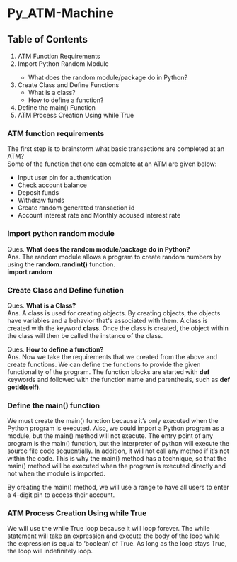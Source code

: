 # Py_ATM-Machine

## Table of Contents
<ol>
<li>ATM Function Requirements</li>
<li>Import Python Random Module
</li>
<ul>
<li>What does the random module/package do in Python?</li>
</ul>
<li>Create Class and Define Functions
<ul>
<li>What is a class?</li>
<li>How to define a function?</li>
</ul>
</li>
<li>Define the main() Function</li>
<li>ATM Process Creation Using while True</li>
</ol>

### ATM function requirements
The first step is to brainstorm what basic transactions are completed at an ATM?<br>
Some of the function that one can complete at an ATM are given below:<br>
<ul>
<li>Input user pin for authentication</li>
<li>Check account balance</li>
<li>Deposit funds</li>
<li>Withdraw funds</li>
<li>Create random generated transaction id</li>
<li>Account interest rate and Monthly accused interest rate</li>
</ul>

### Import python random module
Ques. <b>What does the random module/package do in Python?</b><br>
Ans. The random module allows a program to create random numbers by using the <b>random.randint()</b> function.<br>
<b>import random</b>

### Create Class and Define function
Ques. <b>What is a Class?</b><br>
Ans. A class is used for creating objects. By creating objects, the objects have variables and a behavior that's associated with them. 
A class is created with the keyword <b>class</b>. Once the class is created, the object within the class will then be called the instance of the class.<br>

Ques. <b>How to define a function?</b><br>
Ans. Now we take the requirements that we created from the above and create functions. We can define the functions to provide the given functionality of the program. 
The function blocks are started with <b>def</b> keywords and followed with the function name and parenthesis, such as <b>def getId(self)</b>.<br>


### Define the main() function
We must create the main() function because it’s only executed when the Python program is executed. Also, we could import a Python program as a module, 
but the main() method will not execute. The entry point of any program is the main() function, but the interpreter of python will execute the source file code sequentially. 
In addition, it will not call any method if it’s not within the code. This is why the main() method has a technique, 
so that the main() method will be executed when the program is executed directly and not when the module is imported.<br>

By creating the main() method, we will use a range to have all users to enter a 4-digit pin to access their account.

### ATM Process Creation Using while True
We will use the while True loop because it will loop forever. 
The while statement will take an expression and execute the body of the loop while the expression is equal to ‘boolean’ of True.
As long as the loop stays True, the loop will indefinitely loop.
